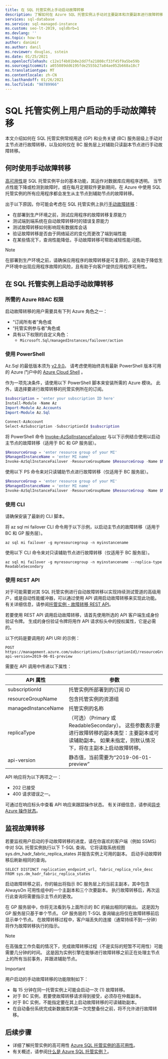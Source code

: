 ```yaml
---
title: 在 SQL 托管实例上手动启动故障转移
description: 了解如何在 Azure SQL 托管实例上手动对主要副本和次要副本进行故障转移。
services: sql-database
ms.service: sql-managed-instance
ms.custom: seo-lt-2019, sqldbrb=1
ms.devlang: ''
ms.topic: how-to
author: danimir
ms.author: danil
ms.reviewer: douglas, sstein
ms.date: 01/25/2021
ms.openlocfilehash: c12e1f4b01b0e2dd7fa21808cf33f45f9a5be59b
ms.sourcegitcommit: a055089dd6195fde2555b27a84ae052b668a18c7
ms.translationtype: MT
ms.contentlocale: zh-CN
ms.lasthandoff: 01/26/2021
ms.locfileid: "98789966"
---
```

# <a name="user-initiated-manual-failover-on-sql-managed-instance"></a>SQL 托管实例上用户启动的手动故障转移

本文介绍如何在 SQL 托管实例常规用途 (GP) 和业务关键 (BC) 服务层级上手动对主节点进行故障转移，以及如何仅在 BC 服务层上对辅助只读副本节点进行手动故障转移。

## <a name="when-to-use-manual-failover"></a>何时使用手动故障转移

[高可用性](../database/high-availability-sla.md)是 SQL 托管实例平台的基本功能，其运作对数据库应用程序透明。 当节点性能下降或检测到故障时，或在每月定期软件更新期间，在 Azure 中使用 SQL 托管实例的所有应用程序都会发生从主节点到辅助节点的故障转移。

出于以下原因，你可能会考虑在 SQL 托管实例上执行[手动故障转移](../database/high-availability-sla.md#testing-application-fault-resiliency)：
- 在部署到生产环境之前，测试应用程序的故障转移复原能力
- 测试端到端系统在自动故障转移时的错误复原能力
- 测试故障转移如何影响现有数据库会话
- 验证故障转移是否由于网络延迟的变化而更改了端到端性能
- 在某些情况下，查询性能降低，手动故障转移可帮助减轻性能问题。

> [!NOTE]
> 在部署到生产环境之前，请确保应用程序的故障转移是可复原的，这有助于降低生产环境中出现应用程序故障的风险，且有助于向客户提供应用程序可用性。

## <a name="initiate-manual-failover-on-sql-managed-instance"></a>在 SQL 托管实例上启动手动故障转移

### <a name="azure-rbac-permissions-required"></a>所需的 Azure RBAC 权限

启动故障转移的用户需要具有下列 Azure 角色之一：

- “订阅所有者”角色或
- “托管实例参与者”角色或
- 具有以下权限的自定义角色：
  - `Microsoft.Sql/managedInstances/failover/action`

### <a name="using-powershell"></a>使用 PowerShell

Az.Sql 的最低版本须为 [v2.9.0](https://www.powershellgallery.com/packages/Az.Sql/2.9.0)。 请考虑使用始终具有最新 PowerShell 版本可用的 Azure 门户中的 [Azure Cloud Shell](../../cloud-shell/overview.md) 。 

作为一项先决条件，请使用以下 PowerShell 脚本来安装所需的 Azure 模块。 此外，请选择要进行故障转移的托管实例所在的订阅。

```powershell
$subscription = 'enter your subscription ID here'
Install-Module -Name Az
Import-Module Az.Accounts
Import-Module Az.Sql

Connect-AzAccount
Select-AzSubscription -SubscriptionId $subscription
```

将 PowerShell 命令 [Invoke-AzSqlInstanceFailover](/powershell/module/az.sql/invoke-azsqlinstancefailover) 与以下示例结合使用以启动主节点的故障转移（适用于 BC 和 GP 服务层）。

```powershell
$ResourceGroup = 'enter resource group of your MI'
$ManagedInstanceName = 'enter MI name'
Invoke-AzSqlInstanceFailover -ResourceGroupName $ResourceGroup -Name $ManagedInstanceName
```

使用以下 PS 命令来对只读辅助节点进行故障转移（仅适用于 BC 服务层）。

```powershell
$ResourceGroup = 'enter resource group of your MI'
$ManagedInstanceName = 'enter MI name'
Invoke-AzSqlInstanceFailover -ResourceGroupName $ResourceGroup -Name $ManagedInstanceName -ReadableSecondary
```

### <a name="using-cli"></a>使用 CLI

请确保安装了最新的 CLI 脚本。

将 az sql mi failover CLI 命令用于以下示例，以启动主节点的故障转移（适用于 BC 和 GP 服务层）。

```cli
az sql mi failover -g myresourcegroup -n myinstancename
```

使用以下 CLI 命令来对只读辅助节点进行故障转移（仅适用于 BC 服务层）。

```cli
az sql mi failover -g myresourcegroup -n myinstancename --replica-type ReadableSecondary
```

### <a name="using-rest-api"></a>使用 REST API

对于可能需要对其 SQL 托管实例进行自动故障转移以实现持续测试管道的高级用户，或是自动性能缓冲器，可以通过使用 API 调用启动故障转移来实现此功能。 有关详细信息，请参阅[托管实例 - 故障转移 REST API](/rest/api/sql/managed%20instances%20-%20failover/failover)。

若要使用 REST API 调用启动故障转移，请首先使用所选的 API 客户端生成身份验证令牌。 生成的身份验证令牌将用作 API 请求标头中的授权属性，它是必需的。

以下代码是要调用的 API URI 的示例：

```HTTP
POST https://management.azure.com/subscriptions/{subscriptionId}/resourceGroups/{resourceGroupName}/providers/Microsoft.Sql/managedInstances/{managedInstanceName}/failover?api-version=2019-06-01-preview
```

需要在 API 调用中传递以下属性：

| **API 属性** | **参数** |
| --- | --- |
| subscriptionId | 托管实例所部署到的订阅 ID |
| resourceGroupName | 包含托管实例的资源组 |
| managedInstanceName | 托管实例的名称 |
| replicaType | （可选）（Primary 或 ReadableSecondary）。 这些参数表示要进行故障转移的副本类型：主要副本或可读辅助副本。 如果未指定，则默认情况下，将在主副本上启动故障转移。 |
| api-version | 静态值，当前需要为“2019-06-01-preview” |

API 响应将为以下两项之一：

- 202 已接受
- 400 请求错误之一。

可通过在响应标头中查看 API 响应来跟踪操作状态。 有关详细信息，请参阅[异步 Azure 操作状态](../../azure-resource-manager/management/async-operations.md)。

## <a name="monitor-the-failover"></a>监视故障转移

若要监视用户启动的手动故障转移的进度，请在你喜欢的客户端（例如 SSMS）中对 SQL 托管实例执行以下 T-SQL 查询。 它将读取系统视图 sys.dm_hadr_fabric_replica_states 并报告实例上可用的副本。 启动手动故障转移后刷新相同的查询。

```T-SQL
SELECT DISTINCT replication_endpoint_url, fabric_replica_role_desc FROM sys.dm_hadr_fabric_replica_states
```

启动故障转移之前，你的输出将指示 BC 服务层上的当前主副本，其中包含 AlwaysOn 可用性组中的一个主副本和三个次要副本。 执行故障转移后，再次运行此查询将需要指示主节点的更改。

在 GP 服务层中，你将无法看到与上面所示的 BC 的输出相同的输出。 这是因为 GP 服务层只基于单个节点。 GP 服务层的 T-SQL 查询输出将仅在故障转移前后显示单个节点。 在故障转移过程中，客户端丢失的连接（通常持续不到一分钟）将作为故障转移执行的指示。

> [!NOTE]
> 在高强度工作负载的情况下，完成故障转移过程（不是实际的短暂不可用性）可能需要几分钟的时间。 这是因为实例引擎在能够进行故障转移之前正在处理主节点上的所有当前事务，并跟进辅助节点。

> [!IMPORTANT]
> 用户启动的手动故障转移的功能限制如下：
> - 每 15 分钟在同一托管实例上可能会启动一次 (1) 故障转移。
> - 对于 BC 实例，若要使故障转移请求得到接受，必须存在仲裁副本。
> - 对于 BC 实例，不能指定要在其上启动故障转移的可读辅助副本。
> - 在自动备份系统完成新数据库的第一次完整备份之前，将不允许进行故障转移。

## <a name="next-steps"></a>后续步骤

- 详细了解托管实例的高可用性 [Azure SQL 托管实例的高可用性](../database/high-availability-sla.md)。
- 有关概述，请参阅[什么是 Azure SQL 托管实例？](sql-managed-instance-paas-overview.md)。
